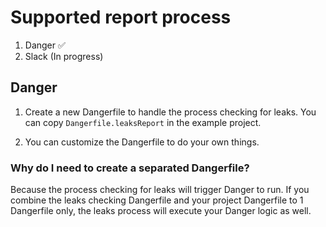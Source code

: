 
# Supported report process

1. Danger ✅
2. Slack (In progress)

## Danger

1. Create a new Dangerfile to handle the process checking for leaks.
You can copy `Dangerfile.leaksReport` in the example project.

2. You can customize the Dangerfile to do your own things.

### Why do I need to create a separated Dangerfile?

Because the process checking for leaks will trigger Danger to run. 
If you combine the leaks checking Dangerfile and your project Dangerfile to 1 Dangerfile only, the leaks process will execute your Danger logic as well.
